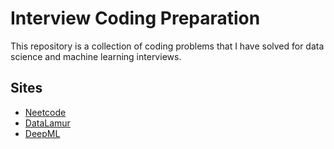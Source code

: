 # Interview Coding Preparation

This repository is a collection of coding problems that I have solved for data science and machine learning interviews.

## Sites

- [Neetcode](https://neetcode.io/practice)
- [DataLamur](https://www.datlamur.com/)
- [DeepML](https://deepml.com/)
